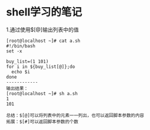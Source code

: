 # shell学习的笔记

1.通过使用$[@]输出列表中的值
```
[root@localhost ~]# cat a.sh 
#!/bin/bash
set -x

buy_list=(1 101)
for i in ${buy_list[@]};do
  echo $i
done
------------
输出结果：
[root@localhost ~]# sh a.sh 
1
101

总结：$[@]可以将列表中的元素一一列出，也可以返回脚本参数的内容
拓展：$[#]可以返回脚本参数的个数
```
